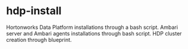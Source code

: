 # hdp-install
Hortonworks Data Platform installations through a bash script. 
Ambari server and Ambari agents installations through bash script. 
HDP cluster creation through blueprint.


